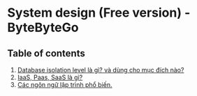 # System design (Free version) - ByteByteGo

## Table of contents

1. [Database isolation level là gì? và dùng cho mục đích nào?](./contents/s1.md)
2. [IaaS, Paas, SaaS là gì?](./contents/s2.md)
3. [Các ngôn ngữ lập trình phổ biến.](./contents/s3.md)
